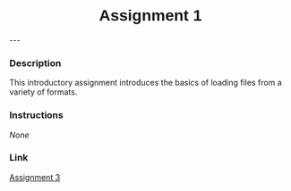 <h1  style="font-family:  Verdana,  Geneva,  sans-serif;  text-align:center">Assignment  1</h1> 
--- 
 
###  Description 
This  introductory  assignment  introduces  the  basics  of  loading  files  from  a  variety  of  formats.   
 
###  Instructions 
*None* 
 
###  Link 
[Assignment  3](https://colab.research.google.com/github/rpi-techfundamentals/spring2019-materials/blob/master/04-viz-api-scraper/hm-03/hm03.ipynb)
